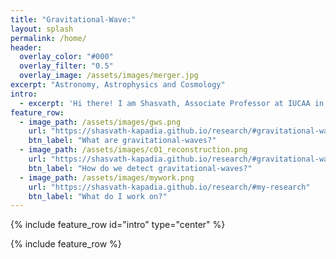 ```yaml
---
title: "Gravitational-Wave:"
layout: splash
permalink: /home/
header:
  overlay_color: "#000"
  overlay_filter: "0.5"
  overlay_image: /assets/images/merger.jpg
excerpt: "Astronomy, Astrophysics and Cosmology"
intro: 
  - excerpt: 'Hi there! I am Shasvath, Associate Professor at IUCAA in Pune, India. Welcome to my personal website! Here you will find details about my research, most of which concerns gravitational-wave (GW) astronomy, with a special focus on how GWs can inform and enrich other topics in astrophysics, cosmology and fundamental physics. Click on the tabs above to know more.'
feature_row:
  - image_path: /assets/images/gws.png
    url: "https://shasvath-kapadia.github.io/research/#gravitational-waves" 
    btn_label: "What are gravitational-waves?"
  - image_path: /assets/images/c01_reconstruction.png
    url: "https://shasvath-kapadia.github.io/research/#gravitational-wave-data-analysis"
    btn_label: "How do we detect gravitational-waves?"
  - image_path: /assets/images/mywork.png
    url: "https://shasvath-kapadia.github.io/research/#my-research"
    btn_label: "What do I work on?"
---
```


{% include feature_row id="intro" type="center" %}

{% include feature_row %}
